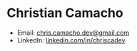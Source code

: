 # Christian Camacho

- Email: chris.camacho.dev@gmail.com
- LinkedIn: [linkedin.com/in/chriscadev](https://www.linkedin.com/in/chriscadev/)
